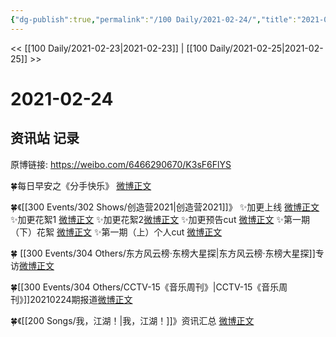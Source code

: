 ```yaml
---
{"dg-publish":true,"permalink":"/100 Daily/2021-02-24/","title":"2021-02-24","created":"2023-04-09T14:35:58.420+08:00","updated":"2023-04-09T14:36:52.378+08:00"}
---
```



<< [[100 Daily/2021-02-23\|2021-02-23]] | [[100 Daily/2021-02-25\|2021-02-25]] >>

# 2021-02-24

## 资讯站 记录

原博链接: https://weibo.com/6466290670/K3sF6FlYS

🍀每日早安之《分手快乐》 [微博正文](https://weibo.com/6466290670/K3nspdgVO)

🍀《[[300 Events/302 Shows/创造营2021\|创造营2021]]》
✨加更上线 [微博正文](https://weibo.com/6466290670/K3rpujB09)
✨加更花絮1 [微博正文](https://weibo.com/6466290670/K3rsDBzB7)
✨加更花絮2[微博正文](https://weibo.com/6466290670/K3rGgrsMl)
✨加更预告cut [微博正文](https://weibo.com/6466290670/K3q3rjstm)
✨第一期（下）花絮 [微博正文](https://weibo.com/6466290670/K3svuDNef)
✨第一期（上）个人cut [微博正文](https://weibo.com/6466290670/K3qyxmmZT)

🍀 [[300 Events/304 Others/东方风云榜·东榜大星探\|东方风云榜·东榜大星探]]专访[微博正文](https://m.weibo.cn/6466290670/4608274211276529)

🍀[[300 Events/304 Others/CCTV-15《音乐周刊》\|CCTV-15《音乐周刊》]]20210224期报道[微博正文](https://m.weibo.cn/6466290670/4608281701780329)

🍀《[[200 Songs/我，江湖！\|我，江湖！]]》资讯汇总 [微博正文](https://weibo.com/6466290670/K3oSJwbAJ)
